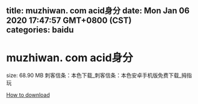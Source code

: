 
title: muzhiwan. com acid身分
date: Mon Jan 06 2020 17:47:57 GMT+0800 (CST)    
categories: baidu
---

# muzhiwan. com acid身分
size: 68.90 MB
 刺客信条：本色下载_刺客信条：本色安卓手机版免费下载_拇指玩
 

[How to download](https://bpcam.bemobtrk.com/go/2ceec3aa-1ca2-46d6-b9ff-aaa5c184517c?jno=3688)